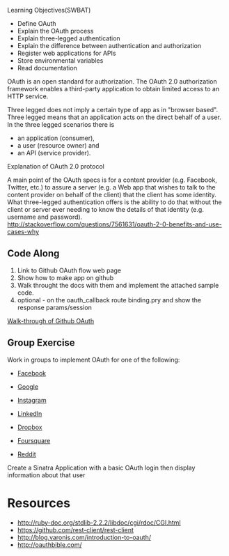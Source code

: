 Learning Objectives(SWBAT)

- Define OAuth
- Explain the OAuth process
- Explain three-legged authentication
- Explain the difference between authentication and authorization
- Register web applications for APIs
- Store environmental variables
- Read documentation

OAuth is an open standard for authorization.
The OAuth 2.0 authorization framework enables a third-party application to
obtain limited access to an HTTP service.

Three legged does not imply a certain type of app as in "browser based". Three
legged means that an application acts on the direct behalf of a user. In the
three legged scenarios there is

- an application (consumer),
- a user (resource owner) and
- an API (service provider).

Explanation of OAuth 2.0 protocol

A main point of the OAuth specs is for a content provider (e.g. Facebook,
Twitter, etc.) to assure a server (e.g. a Web app that wishes to talk to the
content provider on behalf of the client) that the client has some identity.
What three-legged authentication offers is the ability to do that without
the client or server ever needing to know the details of that identity (e.g.
username and password).
http://stackoverflow.com/questions/7561631/oauth-2-0-benefits-and-use-cases-why

## Code Along

1. Link to Github OAuth flow web page
1. Show how to make app on github
1. Walk throught the docs with them and implement the attached sample code.
1. optional - on the oauth_callback route binding.pry and show the response params/session

[Walk-through of Github OAuth](https://developer.github.com/v3/oauth/)

## Group Exercise

Work in groups to implement OAuth for one of the following:

- [Facebook](https://developers.facebook.com/docs/facebook-login/manually-build-a-login-flow/v2.1
  )
- [Google](https://developers.google.com/accounts/docs/OAuth2WebServer)
- [Instagram](http://instagram.com/developer/authentication/
  )
- [LinkedIn](https://developer.linkedin.com/documents/authentication
  )
- [Dropbox](https://www.dropbox.com/developers/reference/oauthguide)

- [Foursquare](https://developer.foursquare.com/overview/auth
  )
- [Reddit](https://github.com/reddit/reddit/wiki/OAuth2)

Create a Sinatra Application with a basic OAuth login then display information
about that user

# Resources
- http://ruby-doc.org/stdlib-2.2.2/libdoc/cgi/rdoc/CGI.html
- https://github.com/rest-client/rest-client
- http://blog.varonis.com/introduction-to-oauth/
- http://oauthbible.com/
